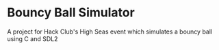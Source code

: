 # Bouncy Ball Simulator
A project for Hack Club's High Seas event which simulates a bouncy ball using C and SDL2
